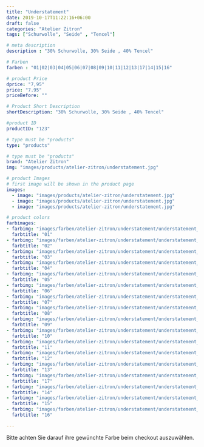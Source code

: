 ```yaml
---
title: "Understatement"
date: 2019-10-17T11:22:16+06:00
draft: false
categories: "Atelier Zitron"
tags: ["Schurwolle", "Seide" , "Tencel"]

# meta description
description : "30% Schurwolle, 30% Seide , 40% Tencel"

# Farben
farben : "01|02|03|04|05|06|07|08|09|10|11|12|13|17|14|15|16"

# product Price
dprice: "7,95"
price: "7.95"
priceBefore: ""

# Product Short Description
shortDescription: "30% Schurwolle, 30% Seide , 40% Tencel"

#product ID
productID: "123"

# type must be "products"
type: "products"

# type must be "products"
brand: "Atelier Zitron"
img: "images/products/atelier-zitron/understatement.jpg"   

# product Images
# first image will be shown in the product page
images:
  - image: "images/products/atelier-zitron/understatement.jpg"
  - image: "images/products/atelier-zitron/understatement.jpg"
  - image: "images/products/atelier-zitron/understatement.jpg"

# product colors
farbimages:
- farbimg: "images/farben/atelier-zitron/understatement/understatement_4137_01_1.jpg"	
  farbtitle: "01"
- farbimg: "images/farben/atelier-zitron/understatement/understatement_4141_02_1.jpg"	
  farbtitle: "02"
- farbimg: "images/farben/atelier-zitron/understatement/understatement_4145_03_1.jpg"	
  farbtitle: "03"
- farbimg: "images/farben/atelier-zitron/understatement/understatement_4148_04_1.jpg"	
  farbtitle: "04"
- farbimg: "images/farben/atelier-zitron/understatement/understatement_4152_05_1.jpg"	
  farbtitle: "05"
- farbimg: "images/farben/atelier-zitron/understatement/understatement_4157_06_1.jpg"	
  farbtitle: "06"
- farbimg: "images/farben/atelier-zitron/understatement/understatement_4161_07_1.jpg"	
  farbtitle: "07"
- farbimg: "images/farben/atelier-zitron/understatement/understatement_4164_08_1.jpg"	
  farbtitle: "08"
- farbimg: "images/farben/atelier-zitron/understatement/understatement_4168_09_1.jpg"	
  farbtitle: "09"
- farbimg: "images/farben/atelier-zitron/understatement/understatement_4173_10_1.jpg"	
  farbtitle: "10"
- farbimg: "images/farben/atelier-zitron/understatement/understatement_4177_11_1.jpg"	
  farbtitle: "11"
- farbimg: "images/farben/atelier-zitron/understatement/understatement_4182_12_1.jpg"	
  farbtitle: "12"
- farbimg: "images/farben/atelier-zitron/understatement/understatement_5843_13_1.jpg"	
  farbtitle: "13"
- farbimg: "images/farben/atelier-zitron/understatement/understatement_5844_17_1.jpg"	
  farbtitle: "17"
- farbimg: "images/farben/atelier-zitron/understatement/understatement_5845_14_1.jpg"	
  farbtitle: "14"
- farbimg: "images/farben/atelier-zitron/understatement/understatement_5846_15_1.jpg"	
  farbtitle: "15"
- farbimg: "images/farben/atelier-zitron/understatement/understatement_5847_16_1.jpg"	
  farbtitle: "16"

---
```


Bitte achten Sie darauf ihre gewünchte Farbe beim checkout auszuwählen.
